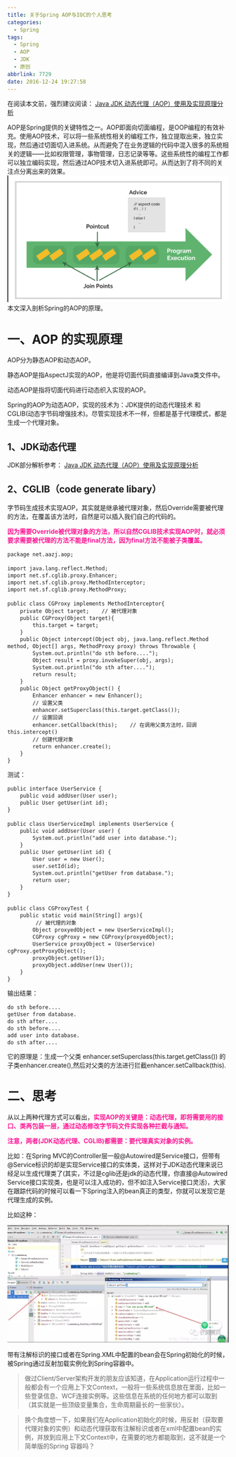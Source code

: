 ```yaml
---
title: 关于Spring AOP与IOC的个人思考
categories:
  - Spring
tags:
  - Spring
  - AOP
  - JDK
  - 原创
abbrlink: 7729
date: 2016-12-24 19:27:58
---
```


在阅读本文前，强烈建议阅读：
[Java JDK 动态代理（AOP）使用及实现原理分析](http://www.jiankunking.com/java-jdk-aop.html)

<!-- more -->

AOP是Spring提供的关键特性之一。AOP即面向切面编程，是OOP编程的有效补充。使用AOP技术，可以将一些系统性相关的编程工作，独立提取出来，独立实现，然后通过切面切入进系统。从而避免了在业务逻辑的代码中混入很多的系统相关的逻辑——比如权限管理，事物管理，日志记录等等。这些系统性的编程工作都可以独立编码实现，然后通过AOP技术切入进系统即可。从而达到了将不同的关注点分离出来的效果。
![](/images/spring-jdk-aop-think/AOP示意.png)
本文深入剖析Spring的AOP的原理。
# 一、AOP 的实现原理

AOP分为静态AOP和动态AOP。

静态AOP是指AspectJ实现的AOP，他是将切面代码直接编译到Java类文件中。

动态AOP是指将切面代码进行动态织入实现的AOP。

Spring的AOP为动态AOP，实现的技术为：JDK提供的动态代理技术 和 CGLIB(动态字节码增强技术)。尽管实现技术不一样，但都是基于代理模式，都是生成一个代理对象。

## 1、JDK动态代理
JDK部分解析参考：
[Java JDK 动态代理（AOP）使用及实现原理分析](https://www.jiankunking.com/java-jdk-aop.html)

## 2、CGLIB（code generate libary）
字节码生成技术实现AOP，其实就是继承被代理对象，然后Override需要被代理的方法，在覆盖该方法时，自然是可以插入我们自己的代码的。

<font color=DeepPink>**因为需要Override被代理对象的方法，所以自然CGLIB技术实现AOP时，就必须要求需要被代理的方法不能是final方法，因为final方法不能被子类覆盖。**</font>

```
package net.aazj.aop;

import java.lang.reflect.Method;
import net.sf.cglib.proxy.Enhancer;
import net.sf.cglib.proxy.MethodInterceptor;
import net.sf.cglib.proxy.MethodProxy;

public class CGProxy implements MethodInterceptor{
    private Object target;    // 被代理对象
    public CGProxy(Object target){
        this.target = target;
    }
    public Object intercept(Object obj, java.lang.reflect.Method method, Object[] args, MethodProxy proxy) throws Throwable {
        System.out.println("do sth before....");
        Object result = proxy.invokeSuper(obj, args);
        System.out.println("do sth after....");
        return result;
    }
    public Object getProxyObject() {
        Enhancer enhancer = new Enhancer();
        // 设置父类
        enhancer.setSuperclass(this.target.getClass());    
        // 设置回调
        enhancer.setCallback(this);    // 在调用父类方法时，回调 this.intercept()
        // 创建代理对象
        return enhancer.create();
    }
}
```
测试：
```
public interface UserService {
    public void addUser(User user);
    public User getUser(int id);
}

public class UserServiceImpl implements UserService {
    public void addUser(User user) {
        System.out.println("add user into database.");
    }
    public User getUser(int id) {
        User user = new User();
        user.setId(id);
        System.out.println("getUser from database.");
        return user;
    }
}

public class CGProxyTest {
    public static void main(String[] args){
         // 被代理的对象
        Object proxyedObject = new UserServiceImpl();   
        CGProxy cgProxy = new CGProxy(proxyedObject);
        UserService proxyObject = (UserService) cgProxy.getProxyObject();
        proxyObject.getUser(1);
        proxyObject.addUser(new User());
    }
}
```
输出结果：
```
do sth before....
getUser from database.
do sth after....
do sth before....
add user into database.
do sth after....
```
它的原理是：生成一个父类
enhancer.setSuperclass(this.target.getClass())
的子类enhancer.create(),然后对父类的方法进行拦截enhancer.setCallback(this). 

# 二、思考

从以上两种代理方式可以看出，<font color=DeepPink>**实现AOP的关键是：动态代理，即将需要用的接口、类再包装一层，通过动态修改字节码文件实现各种拦截与通知。**</font>

<font color=DeepPink>**注意，两者(JDK动态代理、CGLIB)都需要：要代理真实对象的实例。**</font>

比如：在Spring MVC的Controller层一般@Autowired是Service接口，但带有@Service标识的却是实现Service接口的实体类，这样对于JDK动态代理来说已经足以生成代理类了(其实，不过是cglib还是jdk的动态代理，你直接@Autowired Service接口实现类，也是可以注入成功的，但不如注入Service接口灵活)，大家在跟踪代码的时候可以看一下Spring注入的bean真正的类型，你就可以发现它是代理生成的实例。 

比如这种： 

![](/images/spring-jdk-aop-think/动态代理对象类型.png)

带有注解标识的接口或者在Spring.XML中配置的bean会在Spring初始化的时候，被Spring通过反射加载实例化到Spring容器中。



> 做过Client/Server架构开发的朋友应该知道，在Application运行过程中一般都会有一个应用上下文Context，一般将一些系统信息放在里面，比如一些登录信息、WCF连接实例等。这些信息在系统的任何地方都可以取到（其实就是一些顶级变量集合，生命周期最长的一些家伙）。

>换个角度想一下，如果我们在Application初始化的时候，用反射（获取要代理对象的实例）和动态代理获取有注解标识或者在xml中配置bean的实例，并放到应用上下文Context中，在需要的地方都能取到，这不就是一个简单版的Spring 容器吗？
